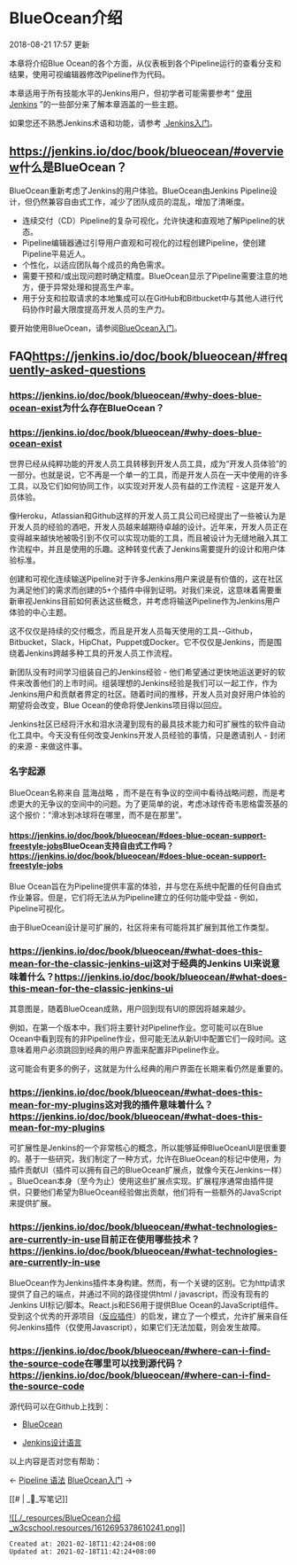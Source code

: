 
# BlueOcean介绍

2018-08-21 17:57 更新

本章将介绍Blue Ocean的各个方面，从仪表板到各个Pipeline运行的查看分支和结果，使用可视编辑器修改Pipeline作为代码。

本章适用于所有技能水平的Jenkins用户，但初学者可能需要参考“ [使用Jenkins](https://www.w3cschool.cn/jenkins/jenkins-m8u228kt.html) ”的一些部分来了解本章涵盖的一些主题。

如果您还不熟悉Jenkins术语和功能，请参考 [ Jenkins入门](https://www.w3cschool.cn/jenkins/jenkins-wvlu28jn.html)。

## <https://jenkins.io/doc/book/blueocean/#overview>什么是BlueOcean？

BlueOcean重新考虑了Jenkins的用户体验。BlueOcean由Jenkins Pipeline设计，但仍然兼容自由式工作，减少了团队成员的混乱，增加了清晰度。

*   连续交付（CD）Pipeline的复杂可视化，允许快速和直观地了解Pipeline的状态。
*   Pipeline编辑器通过引导用户直观和可视化的过程创建Pipeline，使创建Pipeline平易近人。
*   个性化，以适应团队每个成员的角色需求。
*   需要干预和/或出现问题时确定精度。BlueOcean显示了Pipeline需要注意的地方，便于异常处理和提高生产率。
*   用于分支和拉取请求的本地集成可以在GitHub和Bitbucket中与其他人进行代码协作时最大限度提高开发人员的生产力。

要开始使用BlueOcean，请参阅[BlueOcean入门](https://www.w3cschool.cn/jenkins/jenkins-ft3z28pz.html)。

## FAQ<https://jenkins.io/doc/book/blueocean/#frequently-asked-questions>

### <https://jenkins.io/doc/book/blueocean/#why-does-blue-ocean-exist>为什么存在BlueOcean？

### <https://jenkins.io/doc/book/blueocean/#why-does-blue-ocean-exist>

世界已经从纯粹功能的开发人员工具转移到开发人员工具，成为“开发人员体验”的一部分。也就是说，它不再是一个单一的工具，而是开发人员在一天中使用的许多工具，以及它们如何协同工作，以实现对开发人员有益的工作流程 - 这是开发人员体验。

像Heroku，Atlassian和Github这样的开发人员工具公司已经提出了一些被认为是开发人员的经验的酒吧，开发人员越来越期待卓越的设计。近年来，开发人员正在变得越来越快地被吸引到不仅可以实现功能的工具，而且被设计为无缝地融入其工作流程中，并且是使用的乐趣。这种转变代表了Jenkins需要提升的设计和用户体验标准。

创建和可视化连续输送Pipeline对于许多Jenkins用户来说是有价值的，这在社区为满足他们的需求而创建的5+个插件中得到证明。对我们来说，这意味着需要重新审视Jenkins目前如何表达这些概念，并考虑将输送Pipeline作为Jenkins用户体验的中心主题。

这不仅仅是持续的交付概念，而且是开发人员每天使用的工具--Github，Bitbucket，Slack，HipChat，Puppet或Docker。它不仅仅是Jenkins，而是围绕着Jenkins跨越多种工具的开发人员工作流程。

新团队没有时间学习组装自己的Jenkins经验 - 他们希望通过更快地运送更好的软件来改善他们的上市时间。组装理想的Jenkins经验是我们可以一起工作，作为Jenkins用户和贡献者界定的社区。随着时间的推移，开发人员对良好用户体验的期望将会改变，Blue Ocean的使命将使Jenkins项目得以回应。

Jenkins社区已经将汗水和泪水浇灌到现有的最具技术能力和可扩展性的软件自动化工具中。今天没有任何改变Jenkins开发人员经验的事情，只是邀请别人 - 封闭的来源 - 来做这件事。

### 名字起源

BlueOcean名称来自 蓝海战略 ，而不是在有争议的空间中看待战略问题，而是考虑更大的无争议的空间中的问题。为了更简单的说，考虑冰球传奇韦恩格雷茨基的这个报价：“滑冰到冰球将在哪里，而不是在那里”。

#### <https://jenkins.io/doc/book/blueocean/#does-blue-ocean-support-freestyle-jobs>BlueOcean支持自由式工作吗？<https://jenkins.io/doc/book/blueocean/#does-blue-ocean-support-freestyle-jobs>

Blue Ocean旨在为Pipeline提供丰富的体验，并与您在系统中配置的任何自由式作业兼容。但是，它们将无法从为Pipeline建立的任何功能中受益 - 例如，Pipeline可视化。

由于BlueOcean设计是可扩展的，社区将来有可能将其扩展到其他工作类型。

### <https://jenkins.io/doc/book/blueocean/#what-does-this-mean-for-the-classic-jenkins-ui>这对于经典的Jenkins UI来说意味着什么？<https://jenkins.io/doc/book/blueocean/#what-does-this-mean-for-the-classic-jenkins-ui>

其意图是，随着BlueOcean成熟，用户回到现有UI的原因将越来越少。

例如，在第一个版本中，我们将主要针对Pipeline作业。您可能可以在Blue Ocean中看到现有的非Pipeline作业，但可能无法从新UI中配置它们一段时间。这意味着用户必须跳回到经典的用户界面来配置非Pipeline作业。

这可能会有更多的例子，这就是为什么经典的用户界面在长期来看仍然是重要的。

### <https://jenkins.io/doc/book/blueocean/#what-does-this-mean-for-my-plugins>这对我的插件意味着什么？<https://jenkins.io/doc/book/blueocean/#what-does-this-mean-for-my-plugins>

可扩展性是Jenkins的一个非常核心的概念，所以能够延伸BlueOceanUI是很重要的。基于一些研究，我们制定了一种方式，允许<ExtensionPoint name=..>在BlueOcean的标记中使用，为插件贡献UI（插件可以拥有自己的BlueOcean扩展点，就像今天在Jenkins一样） 。BlueOcean本身（至今为止）使用这些扩展点实现。扩展程序通常由插件提供，只要他们希望为BlueOcean经验做出贡献，他们将有一些额外的JavaScript来提供扩展。

### <https://jenkins.io/doc/book/blueocean/#what-technologies-are-currently-in-use>目前正在使用哪些技术？<https://jenkins.io/doc/book/blueocean/#what-technologies-are-currently-in-use>

BlueOcean作为Jenkins插件本身构建。然而，有一个关键的区别。它为http请求提供了自己的端点，并通过不同的路径提供html / javascript，而没有现有的Jenkins UI标记/脚本。React.js和ES6用于提供Blue Ocean的JavaScript组件。受到这个优秀的开源项目（[反应插件](https://nylas.com/blog/react-plugins)）的启发，建立了一个<ExtensionPoint>模式，允许扩展来自任何Jenkins插件（仅使用Javascript），如果它们无法加载，则会发生故障。

### <https://jenkins.io/doc/book/blueocean/#where-can-i-find-the-source-code>在哪里可以找到源代码？<https://jenkins.io/doc/book/blueocean/#where-can-i-find-the-source-code>

源代码可以在Github上找到：

*   [BlueOcean](http://github.com/jenkinsci/blueocean-plugin)
    
*   [Jenkins设](http://github.com/jenkinsci/jenkins-design-language)[计语言](http://github.com/jenkinsci/jenkins-design-language)

以上内容是否对您有帮助：

← [Pipeline 语法](https://www.w3cschool.cn/jenkins/jenkins-jg9528pb.html)
[BlueOcean入门](https://www.w3cschool.cn/jenkins/jenkins-ft3z28pz.html) →

[[# | __写笔记]]

[![[./_resources/BlueOcean介绍_w3cschool.resources/1612695378610241.png]]](https://www.w3cschool.cn/activity/springActivty?fcode=abox_workview1)

    Created at: 2021-02-18T11:42:24+08:00
    Updated at: 2021-02-18T11:42:24+08:00

